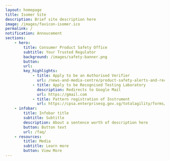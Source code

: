```yaml
---
layout: homepage
title: Isomer Site
description: Brief site description here
image: /images/favicon-isomer.ico
permalink: /
notification: Annoucement 
sections:
    - hero:
        title: Consumer Product Safety Office
        subtitle: Your Trusted Regulator 
        background: /images/safety-banner.png
        button: 
        url:
        key_highlights:
            - title: Apply to be an Authorised Verifier
              url: /news-and-media-centre/product-safety-alerts-and-recalls/
            - title: Apply to be Recognised Testing Laboratory
              description: Redirects to Google Mail
              url: https://gmail.com
            - title: Pattern registration of Instrument
              url: https://cpsa.enterprisesg.gov.sg/totalagility/forms/cpssite/PublicTermsAndCondition.form?STR_FORM=DesnApplicationCPS.form%3FAT%3D1&
    - infobar:
        title: Infobar title
        subtitle: Subtitle
        description: About a sentence worth of description here
        button: Button text
        url: /faq/
    - resources:
        title: Media
        subtitle: Learn more
        button: View More
---
```

